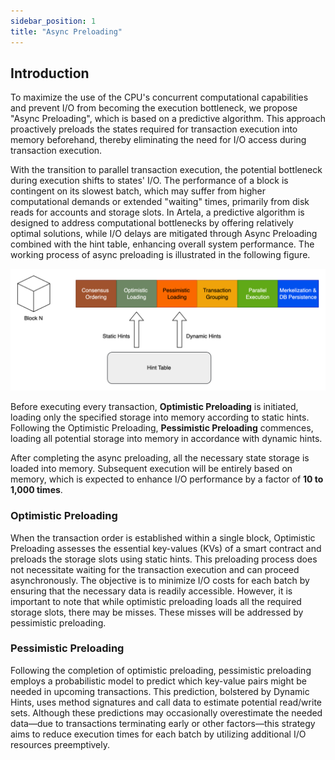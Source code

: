 ```yaml
---
sidebar_position: 1
title: "Async Preloading"
---
```


## Introduction

To maximize the use of the CPU's concurrent computational capabilities and prevent I/O from becoming the execution bottleneck, we propose "Async Preloading", which is based on a predictive algorithm. This approach proactively preloads the states required for transaction execution into memory beforehand, thereby eliminating the need for I/O access during transaction execution.

With the transition to parallel transaction execution, the potential bottleneck during execution shifts to states' I/O. The performance of a block is contingent on its slowest batch, which may suffer from higher computational demands or extended "waiting" times, primarily from disk reads for accounts and storage slots. In Artela, a predictive algorithm is designed to address computational bottlenecks by offering relatively optimal solutions, while I/O delays are mitigated through Async Preloading combined with the hint table, enhancing overall system performance. The working process of async preloading is illustrated in the following figure.

![Async Preloading Process](../../img/async-preloading.png)

Before executing every transaction, **Optimistic Preloading** is initiated, loading only the specified storage into memory according to static hints. Following the Optimistic Preloading, **Pessimistic Preloading** commences, loading all potential storage into memory in accordance with dynamic hints.

After completing the async preloading, all the necessary state storage is loaded into memory. Subsequent execution will be entirely based on memory, which is expected to enhance I/O performance by a factor of **10 to 1,000 times**.

### Optimistic Preloading

When the transaction order is established within a single block, Optimistic Preloading assesses the essential key-values (KVs) of a smart contract and preloads the storage slots using static hints. This preloading process does not necessitate waiting for the transaction execution and can proceed asynchronously. The objective is to minimize I/O costs for each batch by ensuring that the necessary data is readily accessible. However, it is important to note that while optimistic preloading loads all the required storage slots, there may be misses. These misses will be addressed by pessimistic preloading.

### Pessimistic Preloading

Following the completion of optimistic preloading, pessimistic preloading employs a probabilistic model to predict which key-value pairs might be needed in upcoming transactions. This prediction, bolstered by Dynamic Hints, uses method signatures and call data to estimate potential read/write sets. Although these predictions may occasionally overestimate the needed data—due to transactions terminating early or other factors—this strategy aims to reduce execution times for each batch by utilizing additional I/O resources preemptively.
